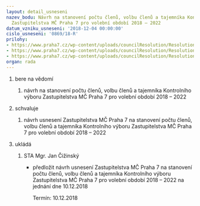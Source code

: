 ```yaml
---
layout: detail_usneseni
nazev_bodu: Návrh na stanovení počtu členů, volbu členů a tajemníka Kontrolního výboru
  Zastupitelstva MČ Praha 7 pro volební období 2018 – 2022
datum_vzniku_usneseni: '2018-12-04 00:00:00'
cislo_usneseni: '0869/18-R'
prilohy:
- https://www.praha7.cz/wp-content/uploads/councilResolution/Resolutions/30423/export/duvodova_zprava_KV_pocet_clenu_volba_clenu_a_tajemniku2~413964.docx
- https://www.praha7.cz/wp-content/uploads/councilResolution/Resolutions/30423/export/usnesenizmc_010718Z_8_12112018_zrizeniKV~413963.pdf
- https://www.praha7.cz/wp-content/uploads/councilResolution/Resolutions/30423/export/export~414309.pdf
organ: rada
---
```

<ol class="urzList_view" id="urzList">
<li class="urzClass1" id=""><span name="1">bere na vědomí</span> 
<ol class="urzOlClass decimal ">
<li class="urzClass2" style="TEXT-ALIGN: left" id=""><span><p>návrh na stanovení počtu členů, volbu členů a tajemníka Kontrolního výboru Zastupitelstva MČ Praha 7 pro volební období 2018 – 2022</p></span></li></ol></li>
<li class="urzClass1" id=""><span name="24">schvaluje</span> 
<ol class="urzOlClass decimal ">
<li class="urzClass2" style="TEXT-ALIGN: left" id=""><span><p>návrh usnesení Zastupitelstva MČ Praha 7 na stanovení počtu členů, volbu členů a tajemníka Kontrolního výboru Zastupitelstva MČ Praha 7 pro volební období 2018 – 2022</p></span></li></ol></li><li class="urzClass1" id="urzUkoly"><span name="1">ukládá</span><ol class="urzOlClass"><li class="urzClass2"><span><p>STA Mgr. Jan Čižinský</p></span><ul class="urzUlClass"><li class="urzClass3"><span><p>předložit návrh usnesení Zastupitelstva MČ Praha 7 na stanovení počtu členů, volbu členů a tajemníka Kontrolního výboru Zastupitelstva MČ Praha 7 pro volební období 2018 – 2022 na jednání dne 10.12.2018</p></span><span class="urzUkolTermin">  Termín:&nbsp;10.12.2018</span></li></ul></li></ol></li>
</ol>